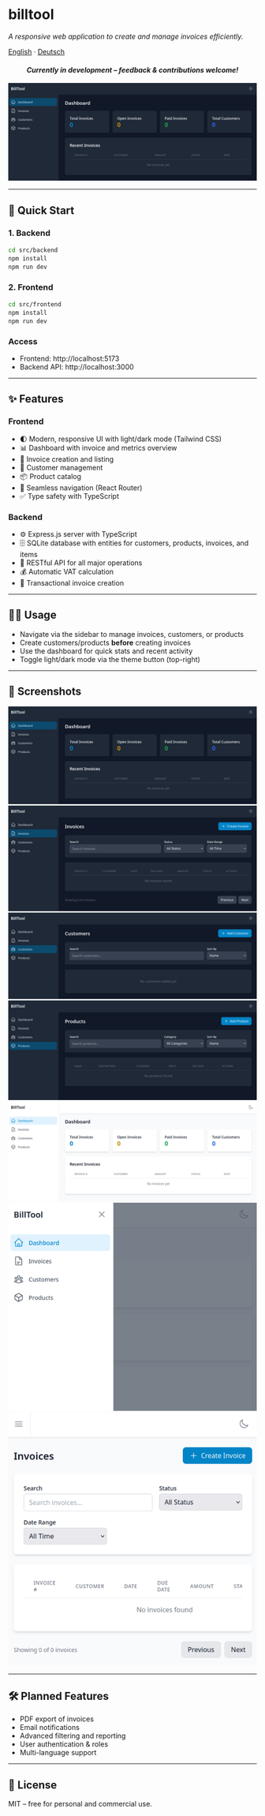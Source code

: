 # billtool

*A responsive web application to create and manage invoices efficiently.*

[English](README.md) · [Deutsch](README.de.md)

<h4 align="center"><i>Currently in development – feedback & contributions welcome!</i></h4>

<p align="center">
  <img src="/screenshots/screenshot0.png" alt="Screenshot" width="600"/>
</p>

---

## 🚀 Quick Start

### 1. Backend
```bash
cd src/backend
npm install
npm run dev
```

### 2. Frontend
```bash
cd src/frontend
npm install
npm run dev
```

### Access
- Frontend: http://localhost:5173  
- Backend API: http://localhost:3000

---

## ✨ Features

### Frontend
- 🌓 Modern, responsive UI with light/dark mode (Tailwind CSS)
- 📊 Dashboard with invoice and metrics overview
- 🧾 Invoice creation and listing
- 👥 Customer management
- 📦 Product catalog
- 🔀 Seamless navigation (React Router)
- ✅ Type safety with TypeScript

### Backend
- ⚙️ Express.js server with TypeScript
- 🗄️ SQLite database with entities for customers, products, invoices, and items
- 🔌 RESTful API for all major operations
- 💰 Automatic VAT calculation
- 🔐 Transactional invoice creation

---

## 🧑‍💻 Usage

- Navigate via the sidebar to manage invoices, customers, or products
- Create customers/products **before** creating invoices
- Use the dashboard for quick stats and recent activity
- Toggle light/dark mode via the theme button (top-right)

---

## 📸 Screenshots

![Screenshot0](/screenshots/screenshot0.png)
![Screenshot1](/screenshots/screenshot1.png)
![Screenshot2](/screenshots/screenshot2.png)
![Screenshot3](/screenshots/screenshot3.png)
![Screenshot4](/screenshots/screenshot4.png)
![Screenshot5](/screenshots/screenshot5.png)
![Screenshot6](/screenshots/screenshot6.png)

---

## 🛠️ Planned Features

- PDF export of invoices  
- Email notifications  
- Advanced filtering and reporting  
- User authentication & roles  
- Multi-language support

---

## 📄 License

MIT – free for personal and commercial use.


